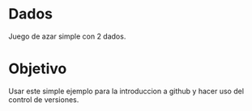 # Dados
Juego de azar simple con 2 dados.

# Objetivo

Usar este simple ejemplo para la introduccion a github y hacer uso del control de versiones.
